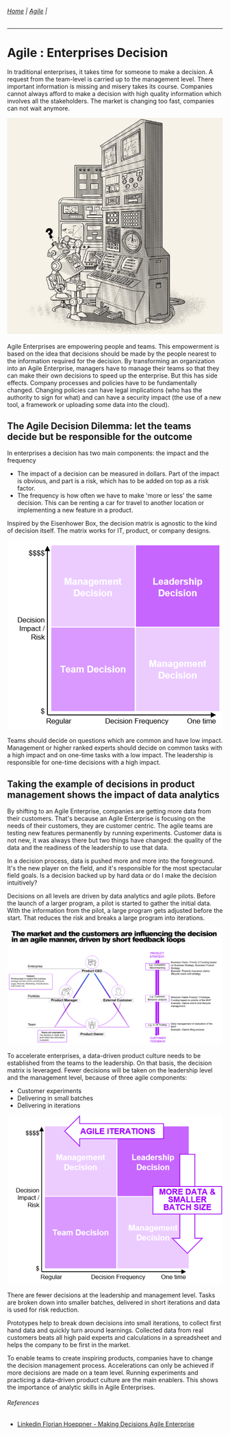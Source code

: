 ###### [Home](https://github.com/RyKaj/Documentation/blob/master/README.md) | [Agile](https://github.com/RyKaj/Documentation/tree/master/Agile/README.md) |
------------

Agile : Enterprises Decision 
============================


In traditional enterprises, it takes time for someone to make a decision. A request from the team-level is carried up to the management level. There important information is missing and misery takes its course. Companies cannot always afford to make a decision with high quality information which involves all the stakeholders. The market is changing too fast, companies can not wait anymore.

<kbd><img src="./attachments/463530567.jpg" alt=""> </kbd>

Agile Enterprises are empowering people and teams. This empowerment is based on the idea that decisions should be made by the people nearest to the information required for the decision. By transforming an organization into an Agile Enterprise, managers have to manage their teams so that they can make their own decisions to speed up the enterprise. But this has side effects. Company processes and policies have to be fundamentally changed. Changing policies can have legal implications (who has the authority to sign for what) and can have a security impact (the use of a new tool, a framework or uploading some data into the cloud).

The Agile Decision Dilemma: let the teams decide but be responsible for the outcome
-------------------------------------------------------------------------------------

In enterprises a decision has two main components: the impact and the
frequency

-   The impact of a decision can be measured in dollars. Part of the impact is obvious, and part is a risk, which has to be added on top     as a risk factor. 
-   The frequency is how often we have to make 'more or less' the same decision. This can be renting a car for travel to another location     or implementing a new feature in a product.

Inspired by the Eisenhower Box, the decision matrix is agnostic to the kind of decision itself. The matrix works for IT, product, or company designs.

<kbd><img src="./attachments/463530564.png" alt=""> </kbd>

Teams should decide on questions which are common and have low impact. Management or higher ranked experts should decide on common tasks with a high impact and on one-time tasks with a low impact. The leadership is responsible for one-time decisions with a high impact.

Taking the example of decisions in product management shows the impact of data analytics
----------------------------------------------------------------------------------------

By shifting to an Agile Enterprise, companies are getting more data from their customers. That's because an Agile Enterprise is focusing on the needs of their customers, they are customer centric. The agile teams are testing new features permanently by running experiments. Customer data is not new, it was always there but two things have changed: the quality of the data and the readiness of the leadership to use that data. 

In a decision process, data is pushed more and more into the foreground. It's the new player on the field, and it's responsible for the most spectacular field goals. Is a decision backed up by hard data or do I make the decision intuitively?

Decisions on all levels are driven by data analytics and agile pilots. Before the launch of a larger program, a pilot is started to gather the initial data. With the information from the pilot, a large program gets adjusted before the start. That reduces the risk and breaks a large program into iterations.

<kbd><img src="./attachments/463530565.png" alt=""> </kbd>

To accelerate enterprises, a data-driven product culture needs to be established from the teams to the leadership. On that basis, the decision matrix is leveraged. Fewer decisions will be taken on the leadership level and the management level, because of three agile components:

-   Customer experiments
-   Delivering in small batches
-   Delivering in iterations

<kbd><img src="./attachments/463530566.png" alt=""> </kbd>

There are fewer decisions at the leadership and management level. Tasks are broken down into smaller batches, delivered in short iterations and data is used for risk reduction.

Prototypes help to break down decisions into small iterations, to collect first hand data and quickly turn around learnings. Collected data from real customers beats all high paid experts and calculations in a spreadsheet and helps the company to be first in the market.

To enable teams to create inspiring products, companies have to change the decision management process. Accelerations can only be achieved if more decisions are made on a team level. Running experiments and practicing a data-driven product culture are the main enablers. This shows the importance of analytic skills in Agile Enterprises. 

###### References

-   [Linkedin Florian Hoeppner - Making Decisions Agile Enterprise](https://www.linkedin.com/pulse/making-decisions-agile-enterprise-florian-hoeppner/)



